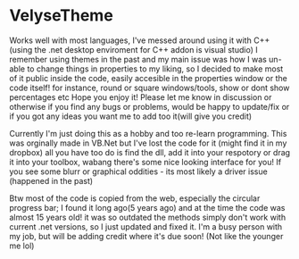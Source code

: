 # VelyseTheme
Works well with most languages, I've messed around using it with C++ (using the .net desktop enviroment for C++ addon is visual studio)
I remember using themes in the past and my main issue was how I was un-able to change things in properties to my liking, so I decided to make most of it public inside the code, easily accesible in the properties window or the code itself! for instance, round or square windows/tools, show or dont show percentages etc
Hope you enjoy it!
Please let me know in discussion or otherwise if you find any bugs or problems, would be happy to update/fix or if you got any ideas you want me to add too it(will give you credit)

Currently I'm just doing this as a hobby and too re-learn programming. This was orginally made in VB.Net but I've lost the code for it (might find it in my dropbox)
all you have too do is find the dll, add it into your respotory or drag it into your toolbox, wabang there's some nice looking interface for you!
If you see some blurr or graphical oddities - its most likely a driver issue (happened in the past) 

Btw most of the code is copied from the web, especially the circular progress bar; I found it long ago(5 years ago) and at the time the code was almost 15 years old! it was so outdated the methods simply don't work with current .net versions, so I just updated and fixed it. I'm a busy person with my job, but will be adding credit where it's due soon! (Not like the younger me lol)
